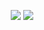 <p align="center">
<img src="https://user-images.githubusercontent.com/91146114/134745070-d6775f72-4c63-4351-b019-c125cb4cf07a.gif">
<img src="https://user-images.githubusercontent.com/91146114/134747050-c6ba181e-1951-4225-bfd0-cd733ca3c354.png">
</p>
